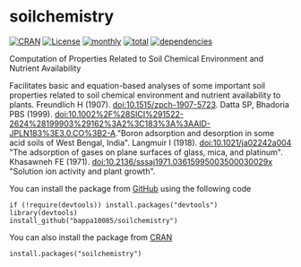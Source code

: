 # soilchemistry
[![CRAN](http://www.r-pkg.org/badges/version/Soilchemistry)](https://CRAN.R-project.org/package=Soilchemistry) [![License](https://img.shields.io/badge/license-GPL%20%28%3E=%203%29-lightgrey.svg?style=flat)](http://www.gnu.org/licenses/gpl-3.0.html) [![monthly](http://cranlogs.r-pkg.org/badges/Soilchemistry)]( http://cranlogs.r-pkg.org/badges/Soilchemistry) [![total](http://cranlogs.r-pkg.org/badges/grand-total/Soilchemistry)](http://cranlogs.r-pkg.org/badges/grand-total/Soilchemistry)  [![dependencies](https://tinyverse.netlify.com/badge/Soilchemistry)]( https://CRAN.R-project.org/package=Soilchemistry)

Computation of Properties Related to Soil Chemical Environment and Nutrient Availability

Facilitates basic and equation-based analyses of some important soil properties related to soil chemical environment and nutrient availability to plants. Freundlich H (1907). <doi:10.1515/zpch-1907-5723>. Datta SP, Bhadoria PBS (1999). <doi:10.1002%2F%28SICI%291522-2624%28199903%29162%3A2%3C183%3A%3AAID-JPLN183%3E3.0.CO%3B2-A>."Boron adsorption and desorption in some acid soils of West Bengal, India". Langmuir I (1918). <doi:10.1021/ja02242a004> "The adsorption of gases on plane surfaces of glass, mica, and platinum". Khasawneh FE (1971). <doi:10.2136/sssaj1971.03615995003500030029x> "Solution ion activity and plant growth".

You can install the package from [GitHub](https://github.com/bappa10085/soilchemistry) using the following code
```
if (!require(devtools)) install.packages("devtools")
library(devtools)
install_github("bappa10085/soilchemistry")
```
You can also install the package from [CRAN](https://cran.r-project.org/web/packages/soilchemistry/index.html)
```
install.packages("soilchemistry")
```
